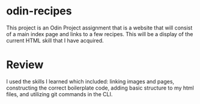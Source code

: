 # odin-recipes
This project is an Odin Project assignment that is a website that will consist of a main index page
and links to a few recipes. This will be a display of the current HTML skill that I have acquired.
# Review
I used the skills I learned which included: linking images and pages, constructing the correct boilerplate code, adding basic structure to my html files, and utilizing git commands in the CLI.